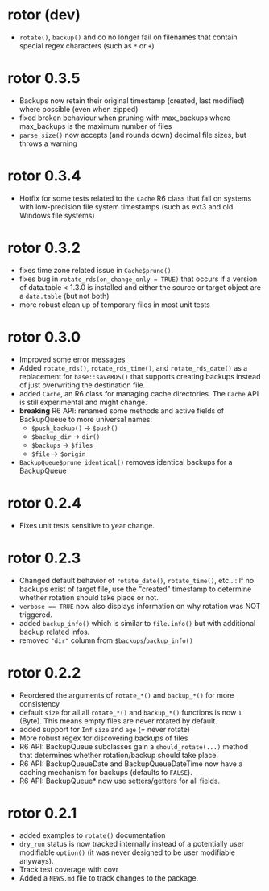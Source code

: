 # rotor (dev)

* `rotate()`, `backup()` and co no longer fail on filenames that 
  contain  special regex characters (such as `*` or `+`)


# rotor 0.3.5

* Backups now retain their original timestamp (created, last modified) where
  possible (even when zipped)
* fixed broken behaviour when pruning with max_backups where max_backups is
  the maximum number of files
* `parse_size()` now accepts (and rounds down) decimal file sizes, but throws
  a warning
  
# rotor 0.3.4

* Hotfix for some tests related to the `Cache` R6 class that fail on systems
  with low-precision file system timestamps (such as ext3 and old Windows
  file systems)

# rotor 0.3.2

* fixes time zone related issue in `Cache$prune()`.
* fixes bug in `rotate_rds(on_change_only = TRUE)` that occurs if a version
  of data.table < 1.3.0 is installed and either the source or target object are a 
  `data.table` (but not both)
* more robust clean up of temporary files in most unit tests 


# rotor 0.3.0

* Improved some error messages
* Added `rotate_rds()`, `rotate_rds_time()`, and `rotate_rds_date()` as a
  replacement for `base::saveRDS()` that supports creating backups instead of
  just overwriting the destination file.
* added `Cache`, an R6 class for managing cache directories. The `Cache` API
  is still experimental and might change.
* **breaking** R6 API: renamed some methods and active fields of BackupQueue to
  more universal names:
   - `$push_backup()` -> `$push()`
   - `$backup_dir` -> `dir()`
   - `$backups` -> `$files`
   - `$file` -> `$origin`
* `BackupQueue$prune_identical()` removes identical backups for a BackupQueue
   
  
# rotor 0.2.4

* Fixes unit tests sensitive to year change.


# rotor 0.2.3

* Changed default behavior of `rotate_date()`, `rotate_time()`, etc...: If
  no backups exist of target file, use the "created" timestamp 
  to determine whether rotation should take place or not. 
* `verbose == TRUE` now also displays information on why rotation was NOT 
  triggered.
* added `backup_info()` which is similar to `file.info()` but with additional
  backup related infos.
* removed `"dir"` column from `$backups`/`backup_info()`
  

# rotor 0.2.2

* Reordered the arguments of `rotate_*()` and `backup_*()` for more consistency 
* default `size` for all all `rotate_*()` and `backup_*()` functions is now
  `1` (Byte). This means empty files are never rotated by default.
* added support for `Inf` `size` and `age` (= never rotate)
* More robust regex for discovering backups of files
* R6 API: BackupQueue subclasses gain a `should_rotate(...)` method that 
  determines whether rotation/backup should take place. 
* R6 API: BackupQueueDate and BackupQueueDateTime now have a caching mechanism 
  for backups (defaults to `FALSE`). 
* R6 API: BackupQueue* now use setters/getters for all fields. 


# rotor 0.2.1

* added examples to `rotate()` documentation
* `dry_run` status is now tracked internally instead of a potentially user 
  modifiable `option()` (it was never designed to be user modifiable anyways). 
* Track test coverage with covr
* Added a `NEWS.md` file to track changes to the package.
